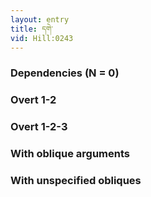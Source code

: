 ```yaml
---
layout: entry
title: དགེ་
vid: Hill:0243
---
```

### Dependencies (N = 0)


### Overt 1-2


### Overt 1-2-3


### With oblique arguments


### With unspecified obliques
